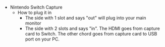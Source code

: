   * Nintendo Switch Capture
    * How to plug it in
      * The side with 1 slot and says "out" will plug into your main monitor
      * The side with 2 slots and says "in". The HDMI goes from capture card to Switch. The other chord goes from capture card to USB port on your PC.